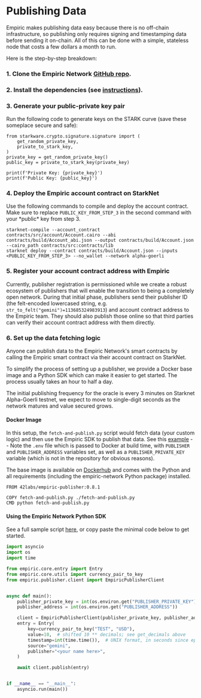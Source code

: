 # Publishing Data

Empiric makes publishing data easy because there is no off-chain infrastructure, so publishing only requires signing and timestamping data before sending it on-chain. All of this can be done with a simple, stateless node that costs a few dollars a month to run.&#x20;

Here is the step-by-step breakdown:

### 1. Clone the Empiric Network [GitHub repo](https://github.com/42labs/Empiric).

### 2. Install the dependencies (see [instructions](https://github.com/42labs/Empiric#setup)).

### 3. Generate your public-private key pair

Run the following code to generate keys on the STARK curve (save these someplace secure and safe):

```
from starkware.crypto.signature.signature import (
    get_random_private_key,
    private_to_stark_key,
)
private_key = get_random_private_key()
public_key = private_to_stark_key(private_key)

print(f'Private Key: {private_key}')
print(f'Public Key: {public_key}')
```

### 4. Deploy the Empiric account contract on StarkNet

Use the following commands to compile and deploy the account contract. Make sure to replace `PUBLIC_KEY_FROM_STEP_3` in the second command with your \*public\* key from step 3.

```
starknet-compile --account_contract contracts/src/account/Account.cairo --abi contracts/build/Account_abi.json --output contracts/build/Account.json --cairo_path contracts/src:contracts/lib
starknet deploy --contract contracts/build/Account.json --inputs <PUBLIC_KEY_FROM_STEP_3> --no_wallet --network alpha-goerli
```

### 5. Register your account contract address with Empiric

Currently, publisher registration is permissioned while we create a robust ecosystem of publishers that will enable the transition to being a completely open network. During that initial phase, publishers send their publisher ID (the felt-encoded lowercased string, e.g. `str_to_felt("gemini")=113685324983913`) and account contract address to the Empiric team. They should also publish those online so that third parties can verify their account contract address with them directly.

### 6. Set up the data fetching logic

Anyone can publish data to the Empiric Network's smart contracts by calling the Empiric smart contract via their account contract on StarkNet.

To simplify the process of setting up a publisher, we provide a Docker base image and a Python SDK which can make it easier to get started. The process usually takes an hour to half a day.

The initial publishing frequency for the oracle is every 3 minutes on Starknet Alpha-Goerli testnet, we expect to move to single-digit seconds as the network matures and value secured grows.

#### Docker Image

In this setup, the `fetch-and-publish.py` script would fetch data (your custom logic) and then use the Empiric SDK to publish that data. See this [example](https://github.com/42labs/Empiric/blob/master/publisher/sample-publisher/coinbase/fetch-and-publish.py) -- Note the `.env` file which is passed to Docker at build time, with `PUBLISHER` and `PUBLISHER_ADDRESS` variables set, as well as a `PUBLISHER_PRIVATE_KEY` variable (which is not in the repository for obvious reasons).

The base image is available on [Dockerhub](https://hub.docker.com/repository/docker/42labs/empiric-publisher) and comes with the Python and all requirements (including the empiric-network Python package) installed.

```docker
FROM 42labs/empiric-publisher:0.8.1

COPY fetch-and-publish.py ./fetch-and-publish.py
CMD python fetch-and-publish.py
```

#### Using the Empiric Network Python SDK

See a full sample script [here](https://github.com/42labs/Empiric/blob/master/publisher/sample-publisher/coinbase/fetch-and-publish.py), or copy paste the minimal code below to get started.

```python
import asyncio
import os
import time

from empiric.core.entry import Entry
from empiric.core.utils import currency_pair_to_key
from empiric.publisher.client import EmpiricPublisherClient


async def main():
    publisher_private_key = int(os.environ.get("PUBLISHER_PRIVATE_KEY"))
    publisher_address = int(os.environ.get("PUBLISHER_ADDRESS"))

    client = EmpiricPublisherClient(publisher_private_key, publisher_address)
    entry = Entry(
        key=currency_pair_to_key("TEST", "USD"),
        value=10,  # shifted 10 ** decimals; see get_decimals above
        timestamp=int(time.time()),  # UNIX format, in seconds since epoch
        source="gemini",
        publisher="<your name here>",
    )

    await client.publish(entry)


if __name__ == "__main__":
    asyncio.run(main())
```
